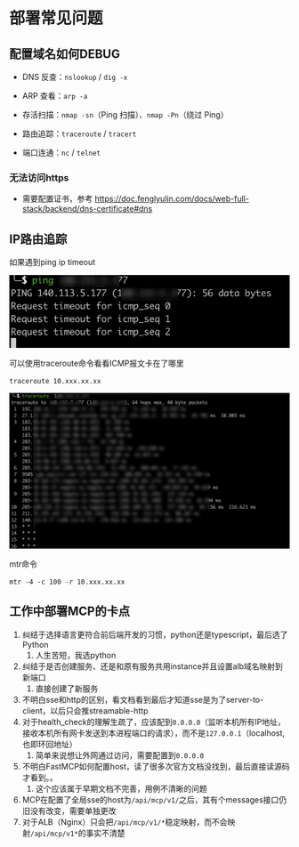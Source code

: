 # 部署常见问题

## 配置域名如何DEBUG

-   DNS 反查：`nslookup` / `dig -x`

-   ARP 查看：`arp -a`

-   存活扫描：`nmap -sn`（Ping 扫描）、`nmap -Pn`（绕过 Ping）

-   路由追踪：`traceroute` / `tracert`

-   端口连通：`nc` / `telnet`

### 无法访问https

-   需要配置证书，参考 https://doc.fenglyulin.com/docs/web-full-stack/backend/dns-certificate#dns

## IP路由追踪

如果遇到ping ip timeout

![image-20250613233113008](./20250611-frequent-deploy-problem.assets/image-20250613233113008.png)

可以使用traceroute命令看看ICMP报文卡在了哪里

```
traceroute 10.xxx.xx.xx
```

![image-20250613233051026](./20250611-frequent-deploy-problem.assets/image-20250613233051026.png)

mtr命令

```
mtr -4 -c 100 -r 10.xxx.xx.xx
```

## 工作中部署MCP的卡点

1.  纠结于选择语言更符合前后端开发的习惯，python还是typescript，最后选了Python
    1.  人生苦短，我选python
2.  纠结于是否创建服务、还是和原有服务共用instance并且设置alb域名映射到新端口
    1.  直接创建了新服务
3.  不明白sse和http的区别，看文档看到最后才知道sse是为了server-to-client，以后只会推streamable-http
4.  对于health_check的理解生疏了，应该配到`0.0.0.0`（监听本机所有IP地址，接收本机所有网卡发送到本进程端口的请求），而不是`127.0.0.1`（localhost, 也即环回地址）
    1.  简单来说想让外网通过访问，需要配置到`0.0.0.0`
5.  不明白FastMCP如何配置host，读了很多次官方文档没找到，最后直接读源码才看到。。
    1.  这个应该属于早期文档不完善，用例不清晰的问题
6.  MCP在配置了全局sse的host为`/api/mcp/v1/`之后，其有个messages接口仍旧没有改变，需要单独更改
7.  对于ALB（Nginx）只会把`/api/mcp/v1/*`稳定映射，而不会映射`/api/mcp/v1*`的事实不清楚

